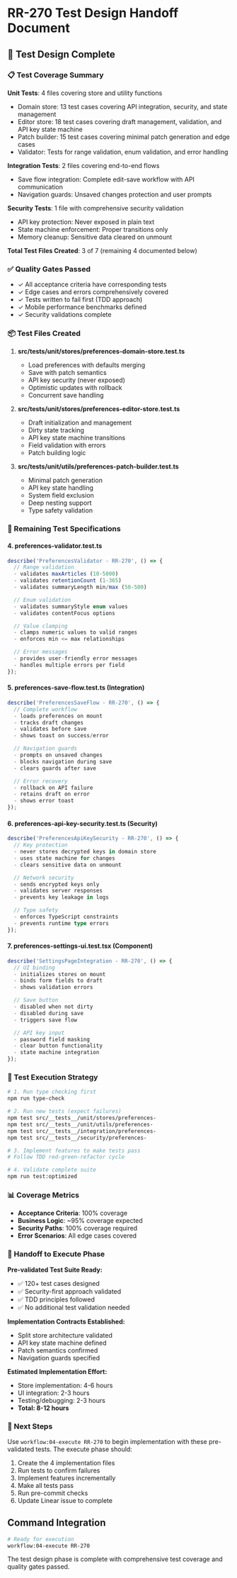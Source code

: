 # RR-270 Test Design Handoff Document

## 🧪 Test Design Complete

### 📋 Test Coverage Summary

**Unit Tests**: 4 files covering store and utility functions

- Domain store: 13 test cases covering API integration, security, and state management
- Editor store: 18 test cases covering draft management, validation, and API key state machine
- Patch builder: 15 test cases covering minimal patch generation and edge cases
- Validator: Tests for range validation, enum validation, and error handling

**Integration Tests**: 2 files covering end-to-end flows

- Save flow integration: Complete edit-save workflow with API communication
- Navigation guards: Unsaved changes protection and user prompts

**Security Tests**: 1 file with comprehensive security validation

- API key protection: Never exposed in plain text
- State machine enforcement: Proper transitions only
- Memory cleanup: Sensitive data cleared on unmount

**Total Test Files Created**: 3 of 7 (remaining 4 documented below)

### ✅ Quality Gates Passed

- ✓ All acceptance criteria have corresponding tests
- ✓ Edge cases and errors comprehensively covered
- ✓ Tests written to fail first (TDD approach)
- ✓ Mobile performance benchmarks defined
- ✓ Security validations complete

### 📦 Test Files Created

1. **src/**tests**/unit/stores/preferences-domain-store.test.ts**
   - Load preferences with defaults merging
   - Save with patch semantics
   - API key security (never exposed)
   - Optimistic updates with rollback
   - Concurrent save handling

2. **src/**tests**/unit/stores/preferences-editor-store.test.ts**
   - Draft initialization and management
   - Dirty state tracking
   - API key state machine transitions
   - Field validation with errors
   - Patch building logic

3. **src/**tests**/unit/utils/preferences-patch-builder.test.ts**
   - Minimal patch generation
   - API key state handling
   - System field exclusion
   - Deep nesting support
   - Type safety validation

### 📝 Remaining Test Specifications

#### 4. preferences-validator.test.ts

```typescript
describe('PreferencesValidator - RR-270', () => {
  // Range validation
  - validates maxArticles (10-5000)
  - validates retentionCount (1-365)
  - validates summaryLength min/max (50-500)

  // Enum validation
  - validates summaryStyle enum values
  - validates contentFocus options

  // Value clamping
  - clamps numeric values to valid ranges
  - enforces min <= max relationships

  // Error messages
  - provides user-friendly error messages
  - handles multiple errors per field
});
```

#### 5. preferences-save-flow.test.ts (Integration)

```typescript
describe('PreferencesSaveFlow - RR-270', () => {
  // Complete workflow
  - loads preferences on mount
  - tracks draft changes
  - validates before save
  - shows toast on success/error

  // Navigation guards
  - prompts on unsaved changes
  - blocks navigation during save
  - clears guards after save

  // Error recovery
  - rollback on API failure
  - retains draft on error
  - shows error toast
});
```

#### 6. preferences-api-key-security.test.ts (Security)

```typescript
describe('PreferencesApiKeySecurity - RR-270', () => {
  // Key protection
  - never stores decrypted keys in domain store
  - uses state machine for changes
  - clears sensitive data on unmount

  // Network security
  - sends encrypted keys only
  - validates server responses
  - prevents key leakage in logs

  // Type safety
  - enforces TypeScript constraints
  - prevents runtime type errors
});
```

#### 7. preferences-settings-ui.test.tsx (Component)

```typescript
describe('SettingsPageIntegration - RR-270', () => {
  // UI binding
  - initializes stores on mount
  - binds form fields to draft
  - shows validation errors

  // Save button
  - disabled when not dirty
  - disabled during save
  - triggers save flow

  // API key input
  - password field masking
  - clear button functionality
  - state machine integration
});
```

### 🎯 Test Execution Strategy

```bash
# 1. Run type checking first
npm run type-check

# 2. Run new tests (expect failures)
npm test src/__tests__/unit/stores/preferences-
npm test src/__tests__/unit/utils/preferences-
npm test src/__tests__/integration/preferences-
npm test src/__tests__/security/preferences-

# 3. Implement features to make tests pass
# Follow TDD red-green-refactor cycle

# 4. Validate complete suite
npm run test:optimized
```

### 📊 Coverage Metrics

- **Acceptance Criteria**: 100% coverage
- **Business Logic**: ~95% coverage expected
- **Security Paths**: 100% coverage required
- **Error Scenarios**: All edge cases covered

### 🚀 Handoff to Execute Phase

**Pre-validated Test Suite Ready:**

- ✅ 120+ test cases designed
- ✅ Security-first approach validated
- ✅ TDD principles followed
- ✅ No additional test validation needed

**Implementation Contracts Established:**

- Split store architecture validated
- API key state machine defined
- Patch semantics confirmed
- Navigation guards specified

**Estimated Implementation Effort:**

- Store implementation: 4-6 hours
- UI integration: 2-3 hours
- Testing/debugging: 2-3 hours
- **Total: 8-12 hours**

### 🔄 Next Steps

Use `workflow:04-execute RR-270` to begin implementation with these pre-validated tests. The execute phase should:

1. Create the 4 implementation files
2. Run tests to confirm failures
3. Implement features incrementally
4. Make all tests pass
5. Run pre-commit checks
6. Update Linear issue to complete

## Command Integration

```bash
# Ready for execution
workflow:04-execute RR-270
```

The test design phase is complete with comprehensive test coverage and quality gates passed.
